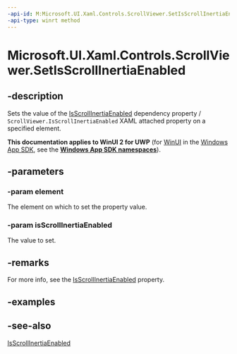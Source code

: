 ```yaml
---
-api-id: M:Microsoft.UI.Xaml.Controls.ScrollViewer.SetIsScrollInertiaEnabled(Microsoft.UI.Xaml.DependencyObject,System.Boolean)
-api-type: winrt method
---
```


<!-- Method syntax
public void SetIsScrollInertiaEnabled(Windows.UI.Xaml.DependencyObject element, System.Boolean isScrollInertiaEnabled)
-->

# Microsoft.UI.Xaml.Controls.ScrollViewer.SetIsScrollInertiaEnabled

## -description
Sets the value of the [IsScrollInertiaEnabled](scrollviewer_isscrollinertiaenabled.md) dependency property / `ScrollViewer.IsScrollInertiaEnabled` XAML attached property on a specified element.

**This documentation applies to WinUI 2 for UWP** (for [WinUI](/windows/apps/winui/winui3/) in the [Windows App SDK](/windows/apps/windows-app-sdk/), see the **[Windows App SDK namespaces](/windows/windows-app-sdk/api/winrt/)**).

## -parameters
### -param element
The element on which to set the property value.

### -param isScrollInertiaEnabled
The value to set.

## -remarks
For more info, see the [IsScrollInertiaEnabled](scrollviewer_isscrollinertiaenabled.md) property.

## -examples

## -see-also
[IsScrollInertiaEnabled](scrollviewer_isscrollinertiaenabled.md)
